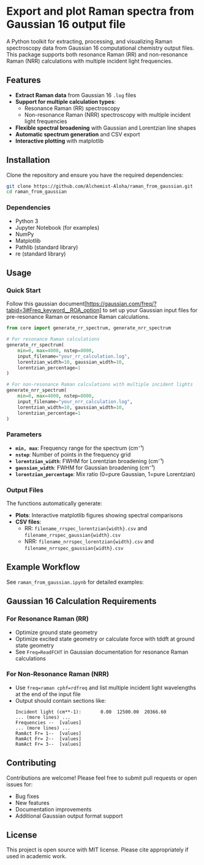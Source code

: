 # Export and plot Raman spectra from Gaussian 16 output file

A Python toolkit for extracting, processing, and visualizing Raman spectroscopy data from Gaussian 16 computational chemistry output files. This package supports both resonance Raman (RR) and non-resonance Raman (NRR) calculations with multiple incident light frequencies.

## Features

- **Extract Raman data** from Gaussian 16 `.log` files
- **Support for multiple calculation types**:
  - Resonance Raman (RR) spectroscopy 
  - Non-resonance Raman (NRR) spectroscopy with multiple incident light frequencies
- **Flexible spectral broadening** with Gaussian and Lorentzian line shapes
- **Automatic spectrum generation** and CSV export
- **Interactive plotting** with matplotlib

## Installation

Clone the repository and ensure you have the required dependencies:

```bash
git clone https://github.com/Alchemist-Aloha/raman_from_gaussian.git
cd raman_from_gaussian
```

### Dependencies

- Python 3
- Jupyter Notebook (for examples)
- NumPy
- Matplotlib
- Pathlib (standard library)
- re (standard library)


## Usage

### Quick Start

Follow this gaussian document[https://gaussian.com/freq/?tabid=3#Freq_keyword__ROA_option] to set up your Gaussian input files for pre-resonance Raman or resonance Raman calculations.

```python
from core import generate_rr_spectrum, generate_nrr_spectrum

# For resonance Raman calculations
generate_rr_spectrum(
    min=0, max=4000, nstep=8000, 
    input_filename="your_rr_calculation.log",
    lorentzian_width=10, gaussian_width=10, 
    lorentzian_percentage=1
)

# For non-resonance Raman calculations with multiple incident lights
generate_nrr_spectrum(
    min=0, max=4000, nstep=8000,
    input_filename="your_nrr_calculation.log", 
    lorentzian_width=10, gaussian_width=10,
    lorentzian_percentage=1
)
```


### Parameters

- **`min, max`**: Frequency range for the spectrum (cm⁻¹)
- **`nstep`**: Number of points in the frequency grid
- **`lorentzian_width`**: FWHM for Lorentzian broadening (cm⁻¹)
- **`gaussian_width`**: FWHM for Gaussian broadening (cm⁻¹) 
- **`lorentzian_percentage`**: Mix ratio (0=pure Gaussian, 1=pure Lorentzian)

### Output Files

The functions automatically generate:
- **Plots**: Interactive matplotlib figures showing spectral comparisons
- **CSV files**: 
  - RR: `filename_rrspec_lorentzian{width}.csv` and `filename_rrspec_gaussian{width}.csv`
  - NRR: `filename_nrrspec_lorentzian{width}.csv` and `filename_nrrspec_gaussian{width}.csv`

## Example Workflow

See `raman_from_gaussian.ipynb` for detailed examples:

## Gaussian 16 Calculation Requirements

### For Resonance Raman (RR)
- Optimize ground state geometry
- Optimize excited state geometry or calculate force with tddft at ground state geometry
- See `Freq=ReadFCHT` in Gaussian documentation for resonance Raman calculations

### For Non-Resonance Raman (NRR)  
- Use `freq=raman cphf=rdfreq` and list multiple incident light wavelengths at the end of the input file
- Output should contain sections like:
  ```
  Incident light (cm**-1):       0.00  12500.00  20366.60
  ... (more lines) ...
  Frequencies --  [values]
  ... (more lines) ...
  RamAct Fr= 1--  [values]
  RamAct Fr= 2--  [values] 
  RamAct Fr= 3--  [values]
  ```


## Contributing

Contributions are welcome! Please feel free to submit pull requests or open issues for:
- Bug fixes
- New features  
- Documentation improvements
- Additional Gaussian output format support

## License

This project is open source with MIT license. Please cite appropriately if used in academic work.
